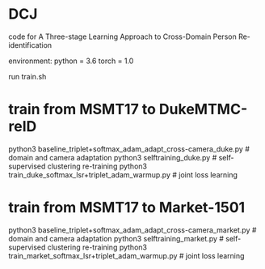 # DCJ
code for A Three-stage Learning Approach to Cross-Domain Person Re-identification

environment:
python = 3.6
torch = 1.0

run train.sh

# train from MSMT17 to DukeMTMC-reID
python3 baseline_triplet+softmax_adam_adapt_cross-camera_duke.py # domain and camera adaptation
python3 selftraining_duke.py # self-supervised clustering re-training
python3 train_duke_softmax_lsr+triplet_adam_warmup.py #  joint loss learning

# train from MSMT17 to Market-1501
python3 baseline_triplet+softmax_adam_adapt_cross-camera_market.py #  domain and camera adaptation
python3 selftraining_market.py # self-supervised clustering re-training
python3 train_market_softmax_lsr+triplet_adam_warmup.py #  joint loss learning
